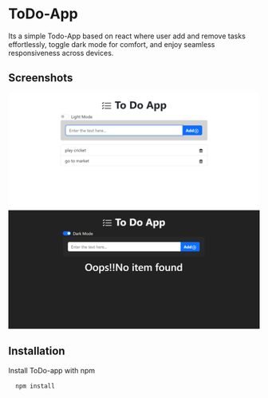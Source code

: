 
# ToDo-App

 Its a simple Todo-App based on react where user  add and remove tasks effortlessly, toggle dark mode for comfort, and enjoy seamless responsiveness across devices.


## Screenshots

![Project Screenshot](Screenshot-2.png)
![Project Screenshot](Screenshot-1.png)

## Installation

Install ToDo-app with npm

```bash
  npm install 

```
    
